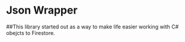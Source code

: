 # Json Wrapper
##This library started out as a way to make life easier working with C# obejcts to Firestore.
